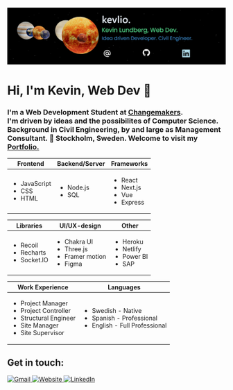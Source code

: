 ![](https://github.com/kevlio/kevlio/blob/main/kevlio.png?raw=true)

# Hi, I'm Kevin, Web Dev 👋
### I'm a Web Development Student at [Changemakers](https://cmeducations.se/utbildningar/program/frontend-app-developer). <br/> I'm driven by ideas and the possibilites of Computer Science. Background in Civil Engineering, by and large as Management Consultant. 📍 Stockholm, Sweden. Welcome to visit my [Portfolio.](https://kevl.io/)

<table>
  <thead>
    <th>Frontend</th>
    <th>Backend/Server</th>
    <th>Frameworks</th>
  </thead>
  <tbody>
    <td>
      <ul>
        <li>JavaScript</li>
        <li>CSS</li>
        <li>HTML</li>
      </ul>
    </td>
     <td>
      <ul>
        <li>Node.js</li>
        <li>SQL</li>
      </ul>
    </td>
     <td>
       <ul>
        <li>React</li>
        <li>Next.js</li>
        <li>Vue</li>
        <li>Express</li>
      </ul>
    </td>
  </tbody>
</table>
<table>
  <thead>
    <th>Libraries</th>
    <th>UI/UX-design</th>
    <th>Other</th>

  </thead>
  <tbody>
      <td>
      <ul>
        <li>Recoil</li>
        <li>Recharts</li>
         <li>Socket.IO</li>
      </ul>
    </td>
       <td>
      <ul>
        <li>Chakra UI</li>
        <li>Three.js</li>
        <li>Framer motion</li>
        <li>Figma</li>
      </ul>
    </td>
    <td>
      <ul>
        <li>Heroku</li>
        <li>Netlify</li>
        <li>Power BI</li>
        <li>SAP</li>
      </ul>
    </td>
  </tbody>
</table>
<table>
  <thead>
    <th>Work Experience</th>
        <th>Languages</th>
  </thead>
  <tbody>
    <td>
      <ul>
        <li>Project Manager</li>
        <li>Project Controller</li>
        <li>Structural Engineer</li>
        <li>Site Manager</li>
        <li>Site Supervisor</li>
      </ul>
    </td>
    <td>
      <ul>
        <li>Swedish - Native</li>
        <li>Spanish - Professional</li>
        <li>English - Full Professional</li>
      </ul>
    </td>
  </tbody>
</table>

## Get in touch: 
<div>
  <a href="mailto:kevin.lundberg.se@gmail.com">
    <img src="https://www.gstatic.com/images/branding/product/1x/hh_gmail_64dp.png" width="40px" heigth="40px" alt="Gmail" />
  </a>
    <a href="https://kevl.io/">
    <img src="https://www.pngkey.com/png/full/19-199475_website-logo-png-website-clipart-png.png" width="40px" heigth="40px" alt="Website"/>
  </a>
  <a href="https://www.linkedin.com/in/kevin-lundberg-991862137/">
    <img src="https://uxwing.com/wp-content/themes/uxwing/download/brands-and-social-media/linkedin-round-color-icon.png" width="40px" heigth="40px"  alt="LinkedIn"/>
  </a>
</div>
